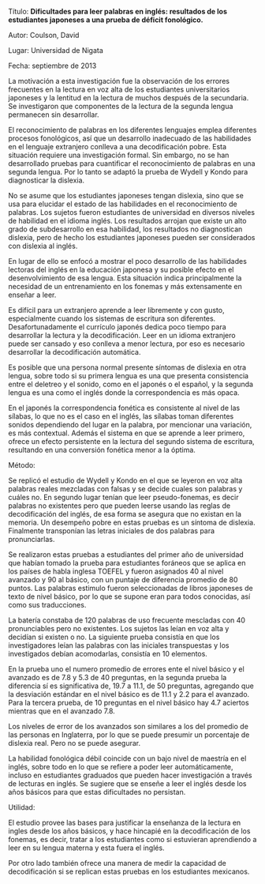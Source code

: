 Título: **Dificultades para leer palabras en inglés: resultados de los estudiantes japoneses a una prueba de déficit fonológico.**

Autor: Coulson, David

Lugar: Universidad de Nigata

Fecha: septiembre de 2013

La motivación a esta investigación fue la observación de los errores frecuentes en la lectura en voz alta de los estudiantes universitarios japoneses y la lentitud en la lectura de muchos después de la secundaria. Se investigaron que componentes de la lectura de la segunda lengua permanecen sin desarrollar.

El reconocimiento de palabras en los diferentes lenguajes emplea diferentes procesos fonológicos, así que un desarrollo inadecuado de las habilidades en el lenguaje extranjero conlleva a una decodificación pobre. Esta situación requiere una investigación formal. Sin embargo, no se han desarrollado pruebas para cuantificar el reconocimiento de palabras en una segunda lengua. Por lo tanto se adaptó la prueba de Wydell y Kondo para diagnosticar la dislexia.

No se asume que los estudiantes japoneses tengan dislexia, sino que se usa para elucidar el estado de las habilidades en el reconocimiento de palabras. Los sujetos fueron estudiantes de universidad en diversos niveles de habilidad en el idioma inglés. Los resultados arrojan que existe un alto grado de subdesarrollo en esa habilidad, los resultados no diagnostican dislexia, pero de hecho los estudiantes japoneses pueden ser considerados con dislexia al inglés.

En lugar de ello se enfocó a mostrar el poco desarrollo de las habilidades lectoras del inglés en la educación japonesa y su posible efecto en el desenvolvimiento de esa lengua. Esta situación indica principalmente la necesidad de un entrenamiento en los fonemas y más extensamente en enseñar a leer.

Es difícil para un extranjero aprende a leer libremente y con gusto, especialmente cuando los sistemas de escritura son diferentes. Desafortunadamente el currículo japonés dedica poco tiempo para desarrollar la lectura y la decodificación. Leer en un idioma extranjero puede ser cansado y eso conlleva a menor lectura, por eso es necesario desarrollar la decodificación automática.

Es posible que una persona normal presente síntomas de dislexia en otra lengua, sobre todo si su primera lengua es una que presenta consistencia entre el deletreo y el sonido, como en el japonés o el español, y la segunda lengua es una como el inglés donde la correspondencia es más opaca.

En el japonés la correspondencia fonética es consistente al nivel de las sílabas, lo que no es el caso en el inglés, las sílabas toman diferentes sonidos dependiendo del lugar en la palabra, por mencionar una variación, es más contextual. Además el sistema en que se aprende a leer primero, ofrece un efecto persistente en la lectura del segundo sistema de escritura, resultando en una conversión fonética menor a la óptima.

Método:

Se replicó el estudio de Wydell y Kondo en el que se leyeron en voz alta palabras reales mezcladas con falsas y se decide cuales son palabras y cuáles no. En segundo lugar tenían que leer pseudo-fonemas, es decir palabras no existentes pero que pueden leerse usando las reglas de decodificación del inglés, de esa forma se asegura que no existan en la memoria. Un desempeño pobre en estas pruebas es un síntoma de dislexia. Finalmente transponían las letras iniciales de dos palabras para pronunciarlas.

Se realizaron estas pruebas a estudiantes del primer año de universidad que habían tomado la prueba para estudiantes foráneos que se aplica en los países de habla inglesa TOEFEL y fueron asignados 40 al nivel avanzado y 90 al básico, con un puntaje de diferencia promedio de 80 puntos. Las palabras estimulo fueron seleccionadas de libros japoneses de texto de nivel básico, por lo que se supone eran para todos conocidas, así como sus traducciones.

La batería constaba de 120 palabras de uso frecuente mescladas con 40 pronunciables pero no existentes. Los sujetos las leían en voz alta y decidían si existen o no. La siguiente prueba consistía en que los investigadores leían las palabras con las iniciales transpuestas y los investigados debían acomodarlas, consistía en 10 elementos.

En la prueba uno el numero promedio de errores ente el nivel básico y el avanzado es de 7.8 y 5.3 de 40 preguntas, en la segunda prueba la diferencia sí es significativa de, 19.7 a 11.1, de 50 preguntas, agregando que la desviación estándar en el nivel básico es de 11.1 y 2.2 para el avanzado. Para la tercera prueba, de 10 preguntas en el nivel básico hay 4.7 aciertos mientras que en el avanzado 7.8.

Los niveles de error de los avanzados son similares a los del promedio de las personas en Inglaterra, por lo que se puede presumir un porcentaje de dislexia real. Pero no se puede asegurar.

La habilidad fonológica débil coincide con un bajo nivel de maestría en el inglés, sobre todo en lo que se refiere a poder leer automáticamente, incluso en estudiantes graduados que pueden hacer investigación a través de lecturas en inglés. Se sugiere que se enseñe a leer el inglés desde los años básicos para que estas dificultades no persistan.

Utilidad:

El estudio provee las bases para justificar la enseñanza de la lectura en ingles desde los años básicos, y hace hincapié en la decodificación de los fonemas, es decir, tratar a los estudiantes como si estuvieran aprendiendo a leer en su lengua materna y esta fuera el inglés.

Por otro lado también ofrece una manera de medir la capacidad de decodificación si se replican estas pruebas en los estudiantes mexicanos.